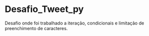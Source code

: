 # Desafio_Tweet_py
 Desafio onde foi trabalhado a iteração, condicionais e limitação de preenchimento de caracteres.
